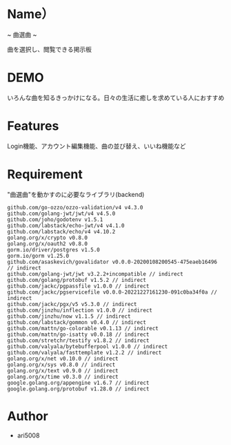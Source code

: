 # Name）
 ~ 曲選曲 ~
 
曲を選択し、閲覧できる掲示板
 
# DEMO
 
いろんな曲を知るきっかけになる。日々の生活に癒しを求めている人におすすめ
 
# Features
 
Login機能、アカウント編集機能、曲の並び替え、いいね機能など
 
# Requirement
 
"曲選曲"を動かすのに必要なライブラリ(backend)

	github.com/go-ozzo/ozzo-validation/v4 v4.3.0
	github.com/golang-jwt/jwt/v4 v4.5.0
	github.com/joho/godotenv v1.5.1
	github.com/labstack/echo-jwt/v4 v4.1.0
	github.com/labstack/echo/v4 v4.10.2
	golang.org/x/crypto v0.8.0
	golang.org/x/oauth2 v0.8.0
	gorm.io/driver/postgres v1.5.0
	gorm.io/gorm v1.25.0
	github.com/asaskevich/govalidator v0.0.0-20200108200545-475eaeb16496 // indirect
	github.com/golang-jwt/jwt v3.2.2+incompatible // indirect
	github.com/golang/protobuf v1.5.2 // indirect
	github.com/jackc/pgpassfile v1.0.0 // indirect
	github.com/jackc/pgservicefile v0.0.0-20221227161230-091c0ba34f0a // indirect
	github.com/jackc/pgx/v5 v5.3.0 // indirect
	github.com/jinzhu/inflection v1.0.0 // indirect
	github.com/jinzhu/now v1.1.5 // indirect
	github.com/labstack/gommon v0.4.0 // indirect
	github.com/mattn/go-colorable v0.1.13 // indirect
	github.com/mattn/go-isatty v0.0.18 // indirect
	github.com/stretchr/testify v1.8.2 // indirect
	github.com/valyala/bytebufferpool v1.0.0 // indirect
	github.com/valyala/fasttemplate v1.2.2 // indirect
	golang.org/x/net v0.10.0 // indirect
	golang.org/x/sys v0.8.0 // indirect
	golang.org/x/text v0.9.0 // indirect
	golang.org/x/time v0.3.0 // indirect
	google.golang.org/appengine v1.6.7 // indirect
	google.golang.org/protobuf v1.28.0 // indirect
 
# Author
 
* ari5008
